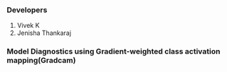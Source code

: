 
### Developers

1. Vivek K  
2. Jenisha Thankaraj

### Model Diagnostics using Gradient-weighted class activation mapping(Gradcam)



